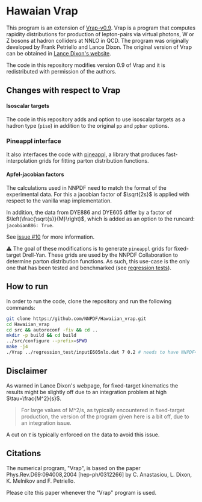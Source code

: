 # Hawaian Vrap

This program is an extension of [Vrap-v0.9](https://www.slac.stanford.edu/~lance/Vrap/). Vrap is a program that computes rapidity distributions for production of lepton-pairs via virtual photons, W or Z bosons at hadron colliders at NNLO in QCD. The program was originally developed by Frank Petriello and Lance Dixon. The original version of Vrap can be obtained in [Lance Dixon's website](https://www.slac.stanford.edu/~lance/Vrap/).

The code in this repository modifies version 0.9 of Vrap and it is redistributed with permission of the authors.

## Changes with respect to Vrap

#### Isoscalar targets

The code in this repository adds and option to use isoscalar targets as a hadron type (`piso`) in addition to the original `pp` and `ppbar` options. 

### Pineappl interface

It also interfaces the code with [pineappl](https://n3pdf.github.io/pineappl/), a library that produces fast-interpolation grids for fitting parton distribution functions.


#### Apfel-jacobian factors

The calculations used in NNPDF need to match the format of the experimental data. For this a jacobian factor of $\sqrt{2s}$ is applied with respect to the vanilla vrap implementation.

In addition, the data from DYE886 and DYE605 differ by a factor of $\left(\frac{\sqrt{s}}{M}\right)$, which is added as an option to the runcard:
`jacobian886: True`.

See [issue #10](https://github.com/NNPDF/hawaiian_vrap/issues/10) for more information.

:warning: The goal of these modifications is to generate `pineappl` grids for fixed-target Drell-Yan. These grids are used by the NNPDF Collaboration to determine parton distribution functions. As such, this use-case is the only one that has been tested and benchmarked (see [regression tests](https://github.com/NNPDF/hawaiian_vrap/tree/main/regression_test)).

## How to run

In order to run the code, clone the repository and run the following commands:

```bash
git clone https://github.com/NNPDF/Hawaiian_vrap.git
cd Hawaiian_vrap
cd src && autoreconf -fiv && cd ..
mkdir -p build && cd build
../src/configure --prefix=$PWD
make -j4
./Vrap ../regression_test/inputE605nlo.dat 7 0.2 # needs to have NNPDF40_nnlo_as_01180 installed
```

## Disclaimer

As warned in Lance Dixon's webpage, for fixed-target kinematics the results might be slightly off due to an integration problem at high $\tau=\frac{M^2}{s}$.

> For large values of M^2/s, as typically encountered in fixed-target production, the version of the program given here is a bit off, due to an integration issue.

A cut on $\tau$ is typically enforced on the data to avoid this issue.

## Citations

The numerical program, "Vrap", is based on the paper
Phys.Rev.D69:094008,2004 [hep-ph/0312266]
by C. Anastasiou, L. Dixon, K. Melnikov and F. Petriello.

Please cite this paper whenever the "Vrap" program is used.
